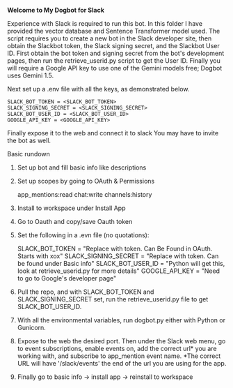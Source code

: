 **Welcome to My Dogbot for Slack**

Experience with Slack is required to run this bot. In this folder I have provided the vector database and Sentence Transformer model used. The script requires you to create a new bot in the Slack developer site, then obtain the Slackbot token, the Slack signing secret, and the Slackbot User ID. First obtain the bot token and signing secret from the bot's development pages, then run the retrieve_userid.py script to get the User ID. Finally you will require a Google API key to use one of the Gemini models free; Dogbot uses Gemini 1.5.

Next set up a .env file with all the keys, as demonstrated below. 

	SLACK_BOT_TOKEN = <SLACK_BOT_TOKEN>
	SLACK_SIGNING_SECRET = <SLACK_SIGNING_SECRET>
	SLACK_BOT_USER_ID = <SLACK_BOT_USER_ID>
	GOOGLE_API_KEY = <GOOGLE_API_KEY>

Finally expose it to the web and connect it to slack You may have to invite the bot as well.

Basic rundown

1. Set up bot and fill basic info like descriptions

2. Set up scopes by going to OAuth & Permissions

	app_mentions:read
	chat:write
	channels:history

3. Install to workspace under Install App

4. Go to Oauth and copy/save Oauth token

5. Set the following in a .evn file (no quotations):

	SLACK_BOT_TOKEN = "Replace with token. Can Be Found  in OAuth. Starts with xox"
	SLACK_SIGNING_SECRET = "Replace with token. Can be found under Basic info"
	SLACK_BOT_USER_ID = "Python will get this, look at retrieve_userid.py for more details"
	GOOGLE_API_KEY = "Need to go to Google's developer page"

6. Pull the repo, and with SLACK_BOT_TOKEN and SLACK_SIGNING_SECRET set, run the retrieve_userid.py file to get SLACK_BOT_USER_ID.

7. With all the environmental variables, run dogbot.py either with Python or Gunicorn.

8. Expose to the web the desired port. Then under the Slack web menu, go to event subscriptions, enable events on, add the correct url* you are working with, and subscribe to app_mention event name.
*The correct URL will have '/slack/events' the end of the url you are using for the app.

10. Finally go to basic info -> install app -> reinstall to workspace